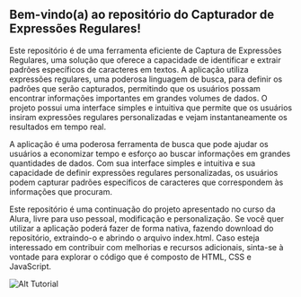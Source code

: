 ## Bem-vindo(a) ao repositório do Capturador de Expressões Regulares!

Este repositório é de uma ferramenta eficiente de Captura de Expressões Regulares, uma solução que oferece a capacidade de identificar e extrair padrões específicos de caracteres em textos. A aplicação utiliza expressões regulares, uma poderosa linguagem de busca, para definir os padrões que serão capturados, permitindo que os usuários possam encontrar informações importantes em grandes volumes de dados.
O projeto possui uma interface simples e intuitiva que permite que os usuários insiram expressões regulares personalizadas e vejam instantaneamente os resultados em tempo real.

A aplicação é uma poderosa ferramenta de busca que pode ajudar os usuários a economizar tempo e esforço ao buscar informações em grandes quantidades de dados. Com sua interface simples e intuitiva e sua capacidade de definir expressões regulares personalizadas, os usuários podem capturar padrões específicos de caracteres que correspondem às informações que procuram.

Este repositório é uma continuação do projeto apresentado no curso da Alura, livre para uso pessoal, modificação e personalização. Se você quer utilizar a aplicação poderá fazer de forma nativa, fazendo download do repositório, extraindo-o e abrindo o arquivo index.html. Caso esteja interessado em contribuir com melhorias e recursos adicionais, sinta-se à vontade para explorar o código que é composto de HTML, CSS e JavaScript.

![Alt Tutorial](https://github.com/LoukasLoukanos/Capturador-de-Expressoes-Regulares/blob/406f2d01326ac3be5d17934c65f8b222ff5ea8c2/tutorial.gif)
